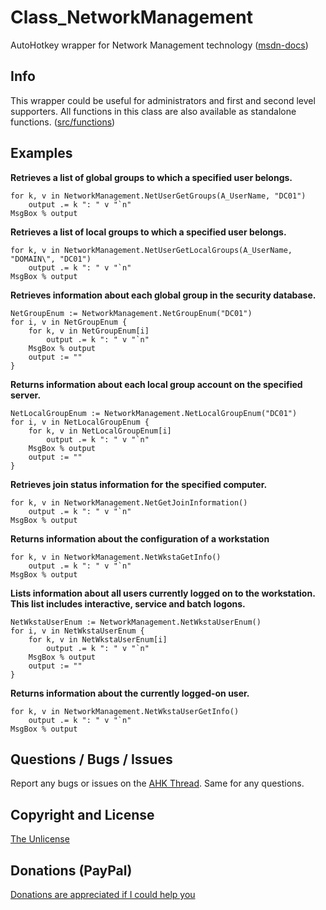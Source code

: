# Class_NetworkManagement
 AutoHotkey wrapper for Network Management technology ([msdn-docs](https://docs.microsoft.com/en-us/windows/win32/netmgmt/network-management))


## Info
This wrapper could be useful for administrators and first and second level supporters.
All functions in this class are also available as standalone functions. ([src/functions](src/functions))


## Examples

**Retrieves a list of global groups to which a specified user belongs.**
```AutoHotkey
for k, v in NetworkManagement.NetUserGetGroups(A_UserName, "DC01")
	output .= k ": " v "`n"
MsgBox % output
```

**Retrieves a list of local groups to which a specified user belongs.**
```AutoHotkey
for k, v in NetworkManagement.NetUserGetLocalGroups(A_UserName, "DOMAIN\", "DC01")
	output .= k ": " v "`n"
MsgBox % output
```

**Retrieves information about each global group in the security database.**
```AutoHotkey
NetGroupEnum := NetworkManagement.NetGroupEnum("DC01")
for i, v in NetGroupEnum {
	for k, v in NetGroupEnum[i]
		output .= k ": " v "`n"
	MsgBox % output
	output := ""
}
```

**Returns information about each local group account on the specified server.**
```AutoHotkey
NetLocalGroupEnum := NetworkManagement.NetLocalGroupEnum("DC01")
for i, v in NetLocalGroupEnum {
	for k, v in NetLocalGroupEnum[i]
		output .= k ": " v "`n"
	MsgBox % output
	output := ""
}
```

**Retrieves join status information for the specified computer.**
```AutoHotkey
for k, v in NetworkManagement.NetGetJoinInformation()
	output .= k ": " v "`n"
MsgBox % output
```

**Returns information about the configuration of a workstation**
```AutoHotkey
for k, v in NetworkManagement.NetWkstaGetInfo()
	output .= k ": " v "`n"
MsgBox % output
```

**Lists information about all users currently logged on to the workstation. This list includes interactive, service and batch logons.**
```AutoHotkey
NetWkstaUserEnum := NetworkManagement.NetWkstaUserEnum()
for i, v in NetWkstaUserEnum {
	for k, v in NetWkstaUserEnum[i]
		output .= k ": " v "`n"
	MsgBox % output
	output := ""
}
```

**Returns information about the currently logged-on user.**
```AutoHotkey
for k, v in NetworkManagement.NetWkstaUserGetInfo()
	output .= k ": " v "`n"
MsgBox % output
```


## Questions / Bugs / Issues
Report any bugs or issues on the [AHK Thread](https://www.autohotkey.com/boards/viewtopic.php?f=6&t=80382). Same for any questions.


## Copyright and License
[The Unlicense](LICENSE)


## Donations (PayPal)
[Donations are appreciated if I could help you](https://www.paypal.me/smithz)